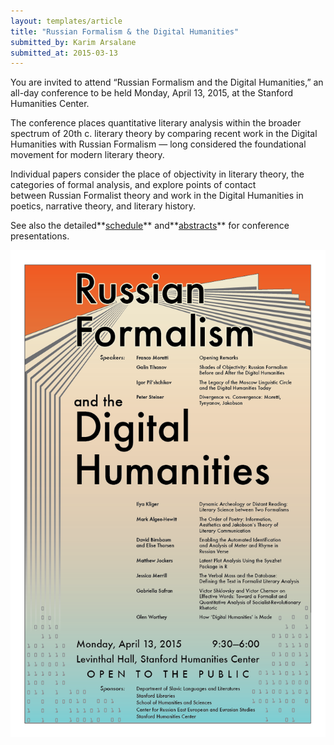 ```yaml
---
layout: templates/article
title: "Russian Formalism & the Digital Humanities"
submitted_by: Karim Arsalane
submitted_at: 2015-03-13
---
```


You are invited to attend “Russian Formalism and the Digital Humanities,” an all-day conference to be held Monday, April 13, 2015, at the Stanford Humanities Center.


The conference places quantitative literary analysis within the broader spectrum of 20th c. literary theory by comparing recent work in the Digital Humanities with Russian Formalism — long considered the foundational movement for modern literary theory.


Individual papers consider the place of objectivity in literary theory, the categories of formal analysis, and explore points of contact between Russian Formalist theory and work in the Digital Humanities in poetics, narrative theory, and literary history.


See also the detailed**[schedule](/schedule)** and**[abstracts](/russian-formalism-digital-humanities-abstracts)** for conference presentations.


![](../post-images/ConferencePoster.jpg)





